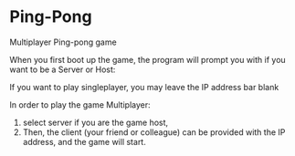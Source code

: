 # Ping-Pong
Multiplayer Ping-pong game

When you first boot up the game, the program will prompt you with if you want to be a Server or Host:

If you want to play singleplayer, you may leave the IP address bar blank

In order to play the game Multiplayer:
1. select server if you are the game host,
2. Then, the client (your friend or colleague) can be provided with the IP address, and the game will start.
